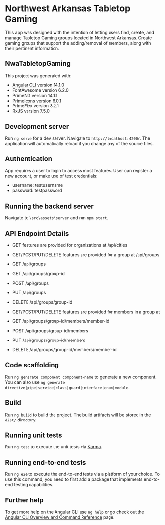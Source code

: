 # Northwest Arkansas Tabletop Gaming

This app was designed with the intention of letting users find, create, and manage Tabletop Gaming groups located in Northwest Arkansas.
Create gaming groups that support the adding/removal of members, along with their pertinent information.

## NwaTabletopGaming

This project was generated with:
- [Angular CLI](https://github.com/angular/angular-cli) version 14.1.0
- FontAwesome version 6.2.0
- PrimeNG version 14.1.1
- PrimeIcons version 6.0.1
- PrimeFlex version 3.2.1
- RxJS version 7.5.0

## Development server

Run `ng serve` for a dev server. Navigate to `http://localhost:4200/`. The application will automatically reload if you change any of the source files.

## Authentication

App requires a user to login to access most features.  User can register a new account, or make use of test credentials:
- username: testusername
- password: testpassword

## Running the backend server

Navigate to `\src\assets\server` and run `npm start`.

## API Endpoint Details

- GET features are provided for organizations at /api/cities

- GET/POST/PUT/DELETE features are provided for a group at /api/groups
- GET /api/groups
- GET /api/groups/group-id
- POST /api/groups
- PUT /api/groups
- DELETE /api/groups/group-id

- GET/POST/PUT/DELETE features are provided for members in a group at 
- GET /api/groups/group-id/members/member-id
- POST /api/groups/group-id/members
- PUT /api/groups/group-id/members
- DELETE /api/groups/group-id/members/member-id

## Code scaffolding

Run `ng generate component component-name` to generate a new component. You can also use `ng generate directive|pipe|service|class|guard|interface|enum|module`.

## Build

Run `ng build` to build the project. The build artifacts will be stored in the `dist/` directory.

## Running unit tests

Run `ng test` to execute the unit tests via [Karma](https://karma-runner.github.io).

## Running end-to-end tests

Run `ng e2e` to execute the end-to-end tests via a platform of your choice. To use this command, you need to first add a package that implements end-to-end testing capabilities.

## Further help

To get more help on the Angular CLI use `ng help` or go check out the [Angular CLI Overview and Command Reference](https://angular.io/cli) page.
